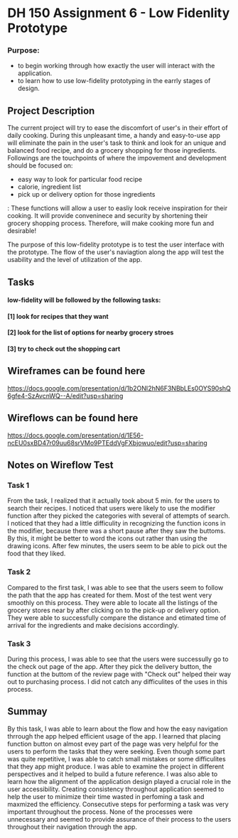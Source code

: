 # DH 150 Assignment 6 - Low Fidenlity Prototype

### Purpose:
- to begin working through how exactly the user will interact with the application.
- to learn how to use low-fidelity prototyping in the earrly stages of design.

## Project Description
The current project will try to ease the discomfort of user's in their effort of daily cooking. During this unpleasant time, a handy and easy-to-use app will eliminate the pain in the user's task to think and look for an unique and balanced food recipe, and do a grocery shopping for those ingredients. Followings are the touchpoints of where the impovement and development should be focused on:

- easy way to look for particular food recipe
- calorie, ingredient list
- pick up or delivery option for those ingredients

: These functions will allow a user to easliy look receive inspiration for their cooking. It will provide conveninece and security by shortening their grocery shopping process. Therefore, will make cooking more fun and desirable!

The purpose of this low-fidelity prototype is to test the user interface with the prototype. The flow of the user's naviagtion along the app will test the usability and the level of utilization of the app.


## Tasks
#### low-fidelity will be followed by the following tasks: 
#### [1] look for recipes that they want
#### [2] look for the list of options for nearby grocery stroes
#### [3] try to check out the shopping cart


## Wireframes can be found here
https://docs.google.com/presentation/d/1b2ONI2hN6F3NBbLEs0OYS90shQ6gfe4-SzAvcnWQ--A/edit?usp=sharing
## Wireflows can be found here
https://docs.google.com/presentation/d/1E56-ncEU0sxBD47r09uu68srVMo9PTEddVgFXbjowuo/edit?usp=sharing

## Notes on Wireflow Test
### Task 1
From the task, I realized that it actually took about 5 min. for the users to search their recipes. I noticed that users were likely to use the modifier function after they picked the categories with several of attempts of search. I noticed that they had a little difficulity in recognizing the function icons in the modifier, because there was a short pause after they saw the buttoms. By this, it might be better to word the icons out rather than using the drawing icons. After few minutes, the users seem to be able to pick out the food that they liked.
### Task 2
Compared to the first task, I was able to see that the users seem to follow the path that the app has created for them. Most of the test went very smoothly on this process. They were able to locate all the listings of the grocery stores near by after clicking on to the pick-up or delivery option. They were able to successfully compare the distance and etimated time of arrival for the ingredients and make decisions accordingly. 
### Task 3
During this process, I was able to see that the users were successully go to the check out page of the app. After they pick the delivery button, the function at the buttom of the review page with "Check out" helped their way out to purchasing process. I did not catch any difficulites of the uses in this process. 

## Summay
By this task, I was able to learn about the flow and how the easy navigation thrrough the app helped efficient usage of the app. I learned that placing function button on almost evey part of the page was very helpful for the users to perform the tasks that they were seeking. Even though some part was quite repetitive, I was able to catch small mistakes or some difficulites that they app might produce. I was able to examine the project in different perspectives and it helped to build a future reference. I was also able to learn how the alignment of the application design played a crucial role in the user accessibility. Creating consistency throughout application seemed to help the user to minimize their time wasted in perfoming a task and maxmized the efficiency. Consecutive steps for performing a task was very important throughout the process. None of the processes were unnecessary and seemed to provide assurance of their process to the users throughout their navigation through the app. 
